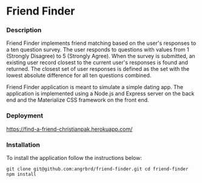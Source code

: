 # Friend Finder

### Description 
Friend Finder implements friend matching based on the user's responses to a ten question survey. The user responds to questions with values from 1 (Strongly Disagree) to 5 (Strongly Agree). When the survey is submitted, an existing user record closest to the current user's responses is found and returned. The closest set of user responses is defined as the set with the lowest absolute difference for all ten questions combined.

Friend Finder application is meant to simulate a simple dating app. The application is implemented using a Node.js and Express server on the back end and the Materialize CSS framework on the front end.

### Deployment
https://find-a-friend-christianpak.herokuapp.com/

### Installation
To install the application follow the instructions below:

`git clone git@github.com:angrbrd/friend-finder.git
cd friend-finder
npm install`
